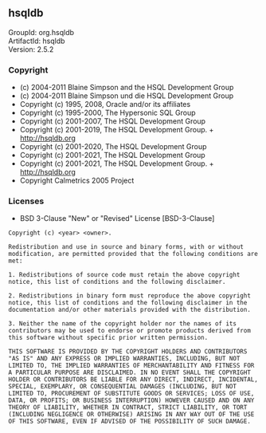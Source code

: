 ## hsqldb
GroupId: org.hsqldb\
ArtifactId: hsqldb\
Version: 2.5.2
### Copyright
- (c) 2004-2011 Blaine Simpson and the HSQL Development Group
- (c) 2004-2011 Blaine Simpson und die HSQL Development Group
- Copyright (c) 1995, 2008, Oracle and/or its affiliates
- Copyright (c) 1995-2000, The Hypersonic SQL Group
- Copyright (c) 2001-2007, The HSQL Development Group
- Copyright (c) 2001-2019, The HSQL Development Group. + http://hsqldb.org
- Copyright (c) 2001-2020, The HSQL Development Group
- Copyright (c) 2001-2021, The HSQL Development Group
- Copyright (c) 2001-2021, The HSQL Development Group. + http://hsqldb.org
- Copyright Calmetrics 2005 Project
### Licenses 
 - BSD 3-Clause &quot;New&quot; or &quot;Revised&quot; License [BSD-3-Clause]

```
Copyright (c) <year> <owner>. 

Redistribution and use in source and binary forms, with or without modification, are permitted provided that the following conditions are met:

1. Redistributions of source code must retain the above copyright notice, this list of conditions and the following disclaimer.

2. Redistributions in binary form must reproduce the above copyright notice, this list of conditions and the following disclaimer in the documentation and/or other materials provided with the distribution.

3. Neither the name of the copyright holder nor the names of its contributors may be used to endorse or promote products derived from this software without specific prior written permission.

THIS SOFTWARE IS PROVIDED BY THE COPYRIGHT HOLDERS AND CONTRIBUTORS "AS IS" AND ANY EXPRESS OR IMPLIED WARRANTIES, INCLUDING, BUT NOT LIMITED TO, THE IMPLIED WARRANTIES OF MERCHANTABILITY AND FITNESS FOR A PARTICULAR PURPOSE ARE DISCLAIMED. IN NO EVENT SHALL THE COPYRIGHT HOLDER OR CONTRIBUTORS BE LIABLE FOR ANY DIRECT, INDIRECT, INCIDENTAL, SPECIAL, EXEMPLARY, OR CONSEQUENTIAL DAMAGES (INCLUDING, BUT NOT LIMITED TO, PROCUREMENT OF SUBSTITUTE GOODS OR SERVICES; LOSS OF USE, DATA, OR PROFITS; OR BUSINESS INTERRUPTION) HOWEVER CAUSED AND ON ANY THEORY OF LIABILITY, WHETHER IN CONTRACT, STRICT LIABILITY, OR TORT (INCLUDING NEGLIGENCE OR OTHERWISE) ARISING IN ANY WAY OUT OF THE USE OF THIS SOFTWARE, EVEN IF ADVISED OF THE POSSIBILITY OF SUCH DAMAGE.
```
